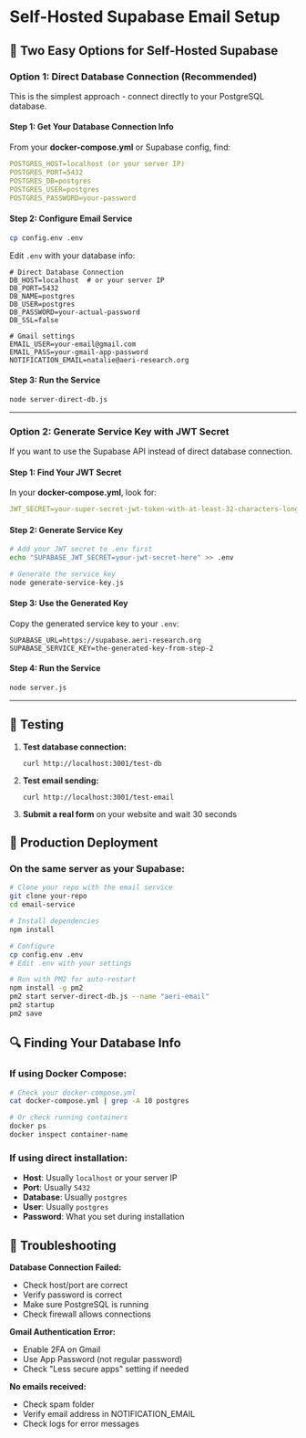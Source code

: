 # Self-Hosted Supabase Email Setup

## 🎯 Two Easy Options for Self-Hosted Supabase

### **Option 1: Direct Database Connection (Recommended)**

This is the simplest approach - connect directly to your PostgreSQL database.

#### Step 1: Get Your Database Connection Info
From your **docker-compose.yml** or Supabase config, find:
```yaml
POSTGRES_HOST=localhost (or your server IP)
POSTGRES_PORT=5432
POSTGRES_DB=postgres
POSTGRES_USER=postgres
POSTGRES_PASSWORD=your-password
```

#### Step 2: Configure Email Service
```bash
cp config.env .env
```

Edit `.env` with your database info:
```env
# Direct Database Connection
DB_HOST=localhost  # or your server IP
DB_PORT=5432
DB_NAME=postgres
DB_USER=postgres
DB_PASSWORD=your-actual-password
DB_SSL=false

# Gmail settings
EMAIL_USER=your-email@gmail.com
EMAIL_PASS=your-gmail-app-password
NOTIFICATION_EMAIL=natalie@aeri-research.org
```

#### Step 3: Run the Service
```bash
node server-direct-db.js
```

---

### **Option 2: Generate Service Key with JWT Secret**

If you want to use the Supabase API instead of direct database connection.

#### Step 1: Find Your JWT Secret
In your **docker-compose.yml**, look for:
```yaml
JWT_SECRET=your-super-secret-jwt-token-with-at-least-32-characters-long
```

#### Step 2: Generate Service Key
```bash
# Add your JWT secret to .env first
echo "SUPABASE_JWT_SECRET=your-jwt-secret-here" >> .env

# Generate the service key
node generate-service-key.js
```

#### Step 3: Use the Generated Key
Copy the generated service key to your `.env`:
```env
SUPABASE_URL=https://supabase.aeri-research.org
SUPABASE_SERVICE_KEY=the-generated-key-from-step-2
```

#### Step 4: Run the Service
```bash
node server.js
```

---

## 🧪 Testing

1. **Test database connection:**
   ```
   curl http://localhost:3001/test-db
   ```

2. **Test email sending:**
   ```
   curl http://localhost:3001/test-email
   ```

3. **Submit a real form** on your website and wait 30 seconds

## 🚀 Production Deployment

### On the same server as your Supabase:
```bash
# Clone your repo with the email service
git clone your-repo
cd email-service

# Install dependencies
npm install

# Configure
cp config.env .env
# Edit .env with your settings

# Run with PM2 for auto-restart
npm install -g pm2
pm2 start server-direct-db.js --name "aeri-email"
pm2 startup
pm2 save
```

## 🔍 Finding Your Database Info

### If using Docker Compose:
```bash
# Check your docker-compose.yml
cat docker-compose.yml | grep -A 10 postgres

# Or check running containers
docker ps
docker inspect container-name
```

### If using direct installation:
- **Host**: Usually `localhost` or your server IP
- **Port**: Usually `5432`
- **Database**: Usually `postgres`
- **User**: Usually `postgres`
- **Password**: What you set during installation

## 🚨 Troubleshooting

**Database Connection Failed:**
- Check host/port are correct
- Verify password is correct
- Make sure PostgreSQL is running
- Check firewall allows connections

**Gmail Authentication Error:**
- Enable 2FA on Gmail
- Use App Password (not regular password)
- Check "Less secure apps" setting if needed

**No emails received:**
- Check spam folder
- Verify email address in NOTIFICATION_EMAIL
- Check logs for error messages
